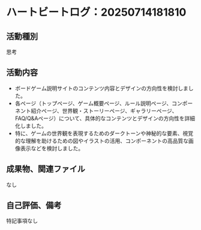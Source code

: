 # ハートビートログ：20250714181810

## 活動種別
思考

## 活動内容
- ボードゲーム説明サイトのコンテンツ内容とデザインの方向性を検討しました。
- 各ページ（トップページ、ゲーム概要ページ、ルール説明ページ、コンポーネント紹介ページ、世界観・ストーリーページ、ギャラリーページ、FAQ/Q&Aページ）について、具体的なコンテンツとデザインの方向性を詳細化しました。
- 特に、ゲームの世界観を表現するためのダークトーンや神秘的な要素、視覚的な理解を助けるための図やイラストの活用、コンポーネントの高品質な画像表示などを検討しました。

## 成果物、関連ファイル
なし

## 自己評価、備考
特記事項なし

